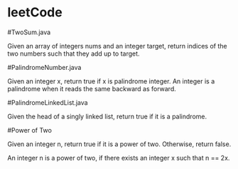 # leetCode

#TwoSum.java

Given an array of integers nums and an integer target, return indices of the two numbers such that they add up to target.

#PalindromeNumber.java

Given an integer x, return true if x is palindrome integer.
An integer is a palindrome when it reads the same backward as forward.

#PalindromeLinkedList.java

Given the head of a singly linked list, return true if it is a palindrome.


#Power of Two

Given an integer n, return true if it is a power of two. Otherwise, return false.

An integer n is a power of two, if there exists an integer x such that n == 2x.

